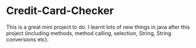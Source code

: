 # Credit-Card-Checker
This is a great mini project to do. I learnt lots of new things in java after this project (including methods, method calling, selection, String, String conversions etc). 
##
